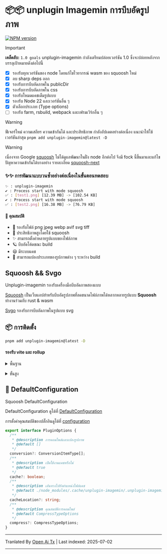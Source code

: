 # 📦📦 unplugin Imagemin การบีบอัดรูปภาพ

[![NPM version](https://img.shields.io/npm/v/unplugin-imagemin?color=a1b858&label=)](https://www.npmjs.com/package/unplugin-imagemin)

> [!IMPORTANT]
> **เคล็ดลับ:**
> `1.0 goals` unplugin-imagemin กำลังเตรียมปล่อยเวอร์ชัน 1.0 ซึ่งจะปล่อยหลังจากบรรลุเป้าหมายดังต่อไปนี้

- [x] รองรับทุกเวอร์ชันของ node โดยแก้ไขไวยากรณ์ wasm ของ squoosh ใหม่
- [x] ลบ sharp deps ออก
- [x] รองรับการบีบอัดภาพใน publicDir
- [x] รองรับการบีบอัดภาพใน css
- [x] รองรับโหมดแคชเต็มรูปแบบ
- [x] รองรับ Node 22 และเวอร์ชันอื่น ๆ
- [x] ตัวเลือกประเภท (Type options)
- [ ] รองรับ farm, rsbuild, webpack และเฟรมเวิร์กอื่น ๆ

> [!WARNING]
ฟีเจอร์ใหม่ ความเสถียร ความเข้ากันได้ และประสิทธิภาพ กำลังอัปเดตอย่างต่อเนื่อง
แนะนำให้ใช้เวอร์ชันล่าสุด  `pnpm add unplugin-imagemin@latest -D`

> [!WARNING]
เนื่องจาก Google [squoosh](https://github.com/GoogleChromeLabs/squoosh) ไม่ได้ดูแลพัฒนาในฝั่ง node อีกต่อไป จึงมี fock นี้ขึ้นมาและแก้ไขปัญหาความเข้ากันได้บางอย่าง รายละเอียด [squoosh-next](https://github.com/ErKeLost/squoosh-node-latest)

### ✨✨ การพัฒนาแบบวนซ้ำอย่างต่อเนื่องในขั้นตอนทดสอบ

```bash
✨ : unplugin-imagemin
✔ : Process start with mode squoosh
✅ : [test1.png] [12.39 MB] -> [102.54 KB]
✔ : Process start with mode squoosh
✅ : [test2.png] [16.38 MB] -> [76.79 KB]
```

#### 🌈 คุณสมบัติ

- 🍰 รองรับไฟล์ png jpeg webp avif svg tiff
- 🦾 ประสิทธิภาพสูงโดยใช้ squoosh
- ✨ สามารถตั้งค่าหลายรูปแบบของไฟล์ภาพ
- 🪐 บีบอัดโค้ดขณะ build
- 😃 มีระบบแคช
- 🌈 สามารถแปลงประเภทของรูปภาพต่าง ๆ ระหว่าง build

## Squoosh && Svgo

Unplugin-imagemin รองรับเครื่องมือบีบอัดภาพสองแบบ

[Squoosh](https://github.com/GoogleChromeLabs/squoosh) เป็นเว็บแอปสำหรับบีบอัดรูปภาพที่ลดขนาดไฟล์ภาพได้หลากหลายรูปแบบ
**Squoosh** ทำงานร่วมกับ rust & wasm

[Svgo](https://github.com/svg/svgo) รองรับการบีบอัดภาพในรูปแบบ svg

## 📦 การติดตั้ง

```bash
pnpm add unplugin-imagemin@latest -D
```

#### รองรับ vite และ rollup

<details>
<summary>พื้นฐาน</summary><br>

```ts
import { defineConfig } from 'vite';
import vue from '@vitejs/plugin-vue';
import imagemin from 'unplugin-imagemin/vite';
// https://vitejs.dev/config/
export default defineConfig({
  plugins: [vue(), imagemin()],
});
```

<br></details>

<details>
<summary>ขั้นสูง</summary><br>

```ts
iimport { defineConfig } from 'vite';
import vue from '@vitejs/plugin-vue';
import imagemin from 'unplugin-imagemin/vite';
// https://vitejs.dev/config/
export default defineConfig({
  plugins: [
    vue(),
    imagemin({
      // ค่าเริ่มต้น true
      cache: false,
      // ตัวเลือกการตั้งค่าเริ่มต้นสำหรับการบีบอัดภาพแต่ละประเภท
      compress: {
        jpg: {
          quality: 10,
        },
        jpeg: {
          quality: 10,
        },
        png: {
          quality: 10,
        },
```typescript
        webp: {
          quality: 10,
        },
      },
      conversion: [
        { from: 'jpeg', to: 'webp' },
        { from: 'png', to: 'webp' },
        { from: 'JPG', to: 'jpeg' },
      ],
    }),
  ],
});

```

<br></details>

## 🌸 DefaultConfiguration

Squoosh DefaultConfiguration

DefaultConfiguration ดูได้ที่ [DefaultConfiguration](https://github.com/ErKeLost/unplugin-imagemin/blob/main/src/core/compressOptions.ts)

การตั้งค่าคุณสมบัติของปลั๊กอินดูได้ที่ [configuration](https://github.com/ErKeLost/unplugin-imagemin/blob/main/src/core/types/index.ts)

```typescript
export interface PluginOptions {
  /**
   * @description การคอมไพล์และแปลงรูปภาพ
   * @default []
   */
  conversion?: ConversionItemType[];
  /**
   * @description เปิดใช้งานแคชหรือไม่
   * @default true
   */
  cache?: boolean;
  /**
   * @description เส้นทางไปยังตำแหน่งไฟล์แคช
   * @default ./node_modules/.cache/unplugin-imagemin/.unplugin-imagemin-cache
   */
  cacheLocation?: string;
  /**
   * @description คุณสมบัติการคอมไพล์
   * @default CompressTypeOptions
   */
  compress?: CompressTypeOptions;
}
```

---

Tranlated By [Open Ai Tx](https://github.com/OpenAiTx/OpenAiTx) | Last indexed: 2025-07-02

---